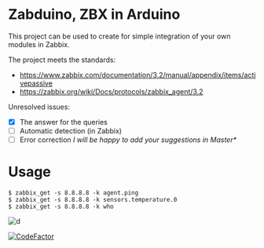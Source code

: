 # Zabduino, ZBX in Arduino

This project can be used to create for simple integration of your own modules in Zabbix.
   

The project meets the standards:

- https://www.zabbix.com/documentation/3.2/manual/appendix/items/activepassive 
- https://zabbix.org/wiki/Docs/protocols/zabbix_agent/3.2 


Unresolved issues:
- [x] The answer for the queries
- [ ] Аutomatic detection (in Zabbix)
- [ ] Error correction
_I will be happy to add your suggestions in Master*_

# Usage  

```
$ zabbix_get -s 8.8.8.8 -k agent.ping
$ zabbix_get -s 8.8.8.8 -k sensors.temperature.0
$ zabbix_get -s 8.8.8.8 -k who
```  
![d](https://sun1-93.userapi.com/1C6f-ki8h6_c7smSv_-wQj4rj1Erqd6pbimGeQ/PG2b3x8dMe0.jpg)


[![CodeFactor](https://www.codefactor.io/repository/github/deb8v/zabduino/badge)](https://www.codefactor.io/repository/github/deb8v/zabduino)
